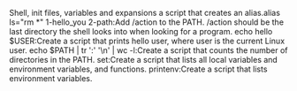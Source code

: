Shell, init files, variables and expansions
a script that creates an alias.alias ls="rm *" 
1-hello_you 2-path:Add /action to the PATH. /action should be the last directory the shell looks into when looking for a program.
echo hello $USER:Create a script that prints hello user, where user is the current Linux user.
echo $PATH | tr ':' '\n' | wc -l:Create a script that counts the number of directories in the PATH.
set:Create a script that lists all local variables and environment variables, and functions.
printenv:Create a script that lists environment variables.
